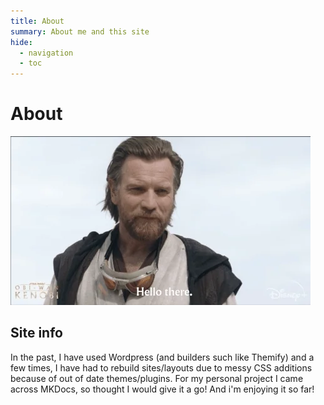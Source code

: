 ```yaml
---
title: About
summary: About me and this site
hide:
  - navigation
  - toc
---
```

# About

<img src="/images/hello.webp"
    alt="Hello There!"
    class="center">

## Site info

In the past, I have used Wordpress (and builders such like Themify) and a few times, I have had to rebuild sites/layouts due to messy CSS additions because of out of date themes/plugins. For my personal project I came across MKDocs, so thought I would give it a go! And i'm enjoying it so far!
